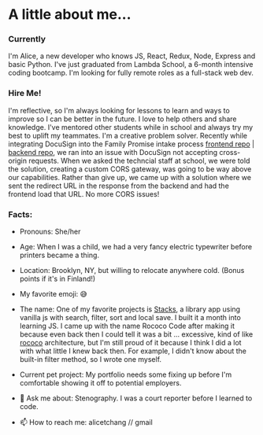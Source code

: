 # A little about me...
### Currently
I'm Alice, a new developer who knows JS, React, Redux, Node, Express and basic Python. I've just graduated from Lambda School, a 6-month intensive coding bootcamp. I'm looking for fully remote roles as a full-stack web dev.
 
### Hire Me!
I'm reflective, so I'm always looking for lessons to learn and ways to improve so I can be better in the future.
I love to help others and share knowledge. I've mentored other students while in school and always try my best to uplift my teammates.
I'm a creative problem solver. Recently while integrating DocuSign into the Family Promise intake process [frontend repo](https://github.com/RococoCoding/deprecated-labs31-family-promise-spokane-fe-a) | [backend repo](https://github.com/RococoCoding/deprecated-labs31-family-promise-spokane-be-a), we ran into an issue with DocuSign not accepting cross-origin requests. When we asked the techncial staff at school, we were told the solution, creating a custom CORS gateway, was going to be way above our capabilities. Rather than give up, we came up with a solution where we sent the redirect URL in the response from the backend and had the frontend load that URL. No more CORS issues!

### Facts:
- Pronouns: She/her
- Age: When I was a child, we had a very fancy electric typewriter before printers became a thing.
- Location: Brooklyn, NY, but willing to relocate anywhere cold. (Bonus points if it's in Finland!)
- My favorite emoji: 😅
- The name: One of my favorite projects is [Stacks](https://rocococoding.github.io/stacks/), a library app using vanilla js with search, filter, sort and local save. I built it a month into learning JS. I came up with the name Rococo Code after making it because even back then I could tell it was a bit ... excessive, kind of like [rococo](https://en.wikipedia.org/wiki/Rococo) architecture, but I'm still proud of it because I think I did a lot with what little I knew back then. For example, I didn't know about the built-in filter method, so I wrote one myself.
- Current pet project: My portfolio needs some fixing up before I'm comfortable showing it off to potential employers.

- 💬 Ask me about: Stenography. I was a court reporter before I learned to code.

- 📫 How to reach me: alicetchang // gmail
